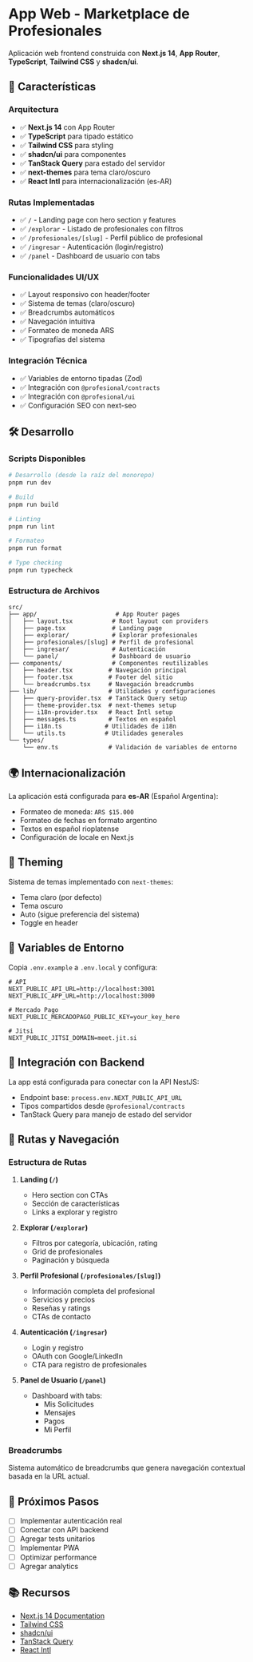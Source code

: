 # App Web - Marketplace de Profesionales

Aplicación web frontend construida con **Next.js 14**, **App Router**, **TypeScript**, **Tailwind CSS** y **shadcn/ui**.

## 🚀 Características

### Arquitectura

- ✅ **Next.js 14** con App Router
- ✅ **TypeScript** para tipado estático
- ✅ **Tailwind CSS** para styling
- ✅ **shadcn/ui** para componentes
- ✅ **TanStack Query** para estado del servidor
- ✅ **next-themes** para tema claro/oscuro
- ✅ **React Intl** para internacionalización (es-AR)

### Rutas Implementadas

- ✅ `/` - Landing page con hero section y features
- ✅ `/explorar` - Listado de profesionales con filtros
- ✅ `/profesionales/[slug]` - Perfil público de profesional
- ✅ `/ingresar` - Autenticación (login/registro)
- ✅ `/panel` - Dashboard de usuario con tabs

### Funcionalidades UI/UX

- ✅ Layout responsivo con header/footer
- ✅ Sistema de temas (claro/oscuro)
- ✅ Breadcrumbs automáticos
- ✅ Navegación intuitiva
- ✅ Formateo de moneda ARS
- ✅ Tipografías del sistema

### Integración Técnica

- ✅ Variables de entorno tipadas (Zod)
- ✅ Integración con `@profesional/contracts`
- ✅ Integración con `@profesional/ui`
- ✅ Configuración SEO con next-seo

## 🛠️ Desarrollo

### Scripts Disponibles

```bash
# Desarrollo (desde la raíz del monorepo)
pnpm run dev

# Build
pnpm run build

# Linting
pnpm run lint

# Formateo
pnpm run format

# Type checking
pnpm run typecheck
```

### Estructura de Archivos

```
src/
├── app/                      # App Router pages
│   ├── layout.tsx           # Root layout con providers
│   ├── page.tsx             # Landing page
│   ├── explorar/            # Explorar profesionales
│   ├── profesionales/[slug] # Perfil de profesional
│   ├── ingresar/            # Autenticación
│   └── panel/               # Dashboard de usuario
├── components/              # Componentes reutilizables
│   ├── header.tsx          # Navegación principal
│   ├── footer.tsx          # Footer del sitio
│   └── breadcrumbs.tsx     # Navegación breadcrumbs
├── lib/                    # Utilidades y configuraciones
│   ├── query-provider.tsx  # TanStack Query setup
│   ├── theme-provider.tsx  # next-themes setup
│   ├── i18n-provider.tsx   # React Intl setup
│   ├── messages.ts         # Textos en español
│   ├── i18n.ts            # Utilidades de i18n
│   └── utils.ts           # Utilidades generales
└── types/
    └── env.ts              # Validación de variables de entorno
```

## 🌍 Internacionalización

La aplicación está configurada para **es-AR** (Español Argentina):

- Formateo de moneda: `ARS $15.000`
- Formateo de fechas en formato argentino
- Textos en español rioplatense
- Configuración de locale en Next.js

## 🎨 Theming

Sistema de temas implementado con `next-themes`:

- Tema claro (por defecto)
- Tema oscuro
- Auto (sigue preferencia del sistema)
- Toggle en header

## 🔧 Variables de Entorno

Copia `.env.example` a `.env.local` y configura:

```env
# API
NEXT_PUBLIC_API_URL=http://localhost:3001
NEXT_PUBLIC_APP_URL=http://localhost:3000

# Mercado Pago
NEXT_PUBLIC_MERCADOPAGO_PUBLIC_KEY=your_key_here

# Jitsi
NEXT_PUBLIC_JITSI_DOMAIN=meet.jit.si
```

## 🔗 Integración con Backend

La app está configurada para conectar con la API NestJS:

- Endpoint base: `process.env.NEXT_PUBLIC_API_URL`
- Tipos compartidos desde `@profesional/contracts`
- TanStack Query para manejo de estado del servidor

## 📱 Rutas y Navegación

### Estructura de Rutas

1. **Landing (`/`)**
   - Hero section con CTAs
   - Sección de características
   - Links a explorar y registro

2. **Explorar (`/explorar`)**
   - Filtros por categoría, ubicación, rating
   - Grid de profesionales
   - Paginación y búsqueda

3. **Perfil Profesional (`/profesionales/[slug]`)**
   - Información completa del profesional
   - Servicios y precios
   - Reseñas y ratings
   - CTAs de contacto

4. **Autenticación (`/ingresar`)**
   - Login y registro
   - OAuth con Google/LinkedIn
   - CTA para registro de profesionales

5. **Panel de Usuario (`/panel`)**
   - Dashboard with tabs:
     - Mis Solicitudes
     - Mensajes
     - Pagos
     - Mi Perfil

### Breadcrumbs

Sistema automático de breadcrumbs que genera navegación contextual basada en la URL actual.

## 🎯 Próximos Pasos

- [ ] Implementar autenticación real
- [ ] Conectar con API backend
- [ ] Agregar tests unitarios
- [ ] Implementar PWA
- [ ] Optimizar performance
- [ ] Agregar analytics

## 📚 Recursos

- [Next.js 14 Documentation](https://nextjs.org/docs)
- [Tailwind CSS](https://tailwindcss.com)
- [shadcn/ui](https://ui.shadcn.com)
- [TanStack Query](https://tanstack.com/query)
- [React Intl](https://formatjs.io/docs/react-intl)
